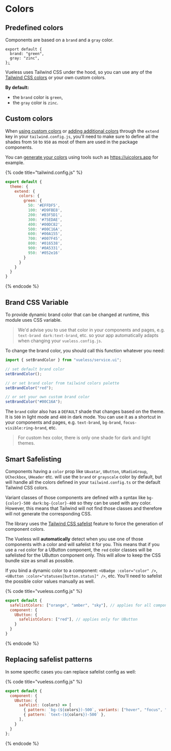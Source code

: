 # Colors

## Predefined colors

Components are based on a `brand` and a `gray` color.&#x20;

<pre class="language-js" data-title="vueless.config.js"><code class="lang-js">export default {
  brand: "green",
  gray: "zinc",
}<a data-footnote-ref href="#user-content-fn-1">;</a>
</code></pre>

Vueless uses Tailwind CSS under the hood, so you can use any of the [Tailwind CSS colors](https://tailwindcss.com/docs/customizing-colors#color-palette-reference) or your own custom colors.

**By default:**

* the `brand` color is `green`,
* the `gray` color is `zinc`.

## Custom colors

When [using custom colors](https://tailwindcss.com/docs/customizing-colors#using-custom-colors) or [adding additional colors](https://tailwindcss.com/docs/customizing-colors#adding-additional-colors) through the `extend` key in your `tailwind.config.js`, you'll need to make sure to define all the shades from `50` to `950` as most of them are used in the package components.

You can [generate your colors](https://tailwindcss.com/docs/customizing-colors#generating-colors) using tools such as https://uicolors.app for example.

{% code title="tailwind.config.js" %}
```js
export default {
  theme: {
    extend: {
      colors: {
        green: {
          50: '#EFFDF5',
          100: '#D9FBE8',
          200: '#B3F5D1',
          300: '#75EDAE',
          400: '#00DC82',
          500: '#00C16A',
          600: '#00A155',
          700: '#007F45',
          800: '#016538',
          900: '#0A5331',
          950: '#052e16'
        }
      }
    }
  }
}
```
{% endcode %}

## Brand CSS Variable

To provide dynamic brand color that can be changed at runtime, this module uses CSS variable.

> We'd advise you to use that color in your components and pages, e.g. `text-brand dark:text-brand`, etc. so your app automatically adapts when changing your `vueless.config.js`.

To change the brand color, you should call this function whatever you need:

```js
import { setBrandColor } from "vueless/service.ui";

// set default brand color
setBrandColor();

// or set brand color from tailwind colors palette
setBrandColor("red");

// or set your own custom brand color
setBrandColor("#00C16A");
```

The `brand` color also has a `DEFAULT` shade that changes based on the theme. It is `500` in light mode and `400` in dark mode. You can use it as a shortcut in your components and pages, e.g. `text-brand`, `bg-brand`, `focus-visible:ring-brand`, etc.

> For custom hex color, there is only one shade for dark and light themes.

## Smart Safelisting

Components having a `color` prop like `UAvatar`, `UButton`, `URadioGroup`, `UCheckbox`, `UHeader` etc. will use the `brand` or `grayscale` color by default, but will handle all the colors defined in your `tailwind.config.ts` or the default Tailwind CSS colors.

Variant classes of those components are defined with a syntax like `bg-{color}-500 dark:bg-{color}-400` so they can be used with any color. However, this means that Tailwind will not find those classes and therefore will not generate the corresponding CSS.

The library uses the [Tailwind CSS safelist](https://tailwindcss.com/docs/content-configuration#safelisting-classes) feature to force the generation of component colors.

The Vueless will **automatically** detect when you use one of those components with a color and will safelist it for you. This means that if you use a `red` color for a UButton component, the `red` color classes will be safelisted for the UButton component only. This will allow to keep the CSS bundle size as small as possible.

If you bind a dynamic color to a component: `<UBadge :color="color" />`, `<UButton :color="statuses[button.status]" />`, etc. You'll need to safelist the possible color values manually as well.

{% code title="vueless.config.js" %}
```js
export default {
  safelistColors: ["orange", "amber", "sky"], // applies for all components
  component: {
    UButton: {
      safelistColors: ["red"], // applies only for UButton
    }
  }
}
```
{% endcode %}

## Replacing safelist patterns

In some specific cases you can replace safelist config as well:

{% code title="vueless.config.js" %}
```js
export default {
  component: {
    UButton: {
      safelist: (colors) => [
        { pattern: `bg-(${colors})-500`, variants: ["hover", "focus", "active"] },
        { pattern: `text-(${colors})-500` },
      ],
    }
  }
};
```
{% endcode %}

[^1]: 
